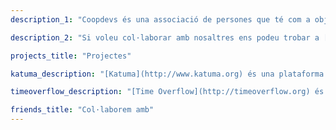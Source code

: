 ```yaml
---
description_1: "Coopdevs és una associació de persones que té com a objectiu **impulsar solucions tecnològiques per fomentar i promoure l’economia social**. Tots els projectes en què participem són de codi obert i llicència lliure."

description_2: "Si voleu col·laborar amb nosaltres ens podeu trobar a [community.coopdevs.org](http://community.coopdevs.org) i a [github.com/coopdevs](https://github.com/coopdevs). També ens podeu escriure a <u>info@coopdevs.org</u> o visitar-nos a l'[Espai 30](http://www.espai30lasagrera.cat/) de la Sagrera."

projects_title: "Projectes"

katuma_description: "[Katuma](http://www.katuma.org) és una plataforma cooperativa que facilita la creació i gestió de grups de consum. Es tracta d'una alternativa més justa i sostenible que l'oferida per les grans distribuïdores i els intermediaris comercials."

timeoverflow_description: "[Time Overflow](http://timeoverflow.org) és una plataforma de gestió de Bancs de Temps, un sistema d'oferta de serveis a canvi de temps. La plataforma facilita les tasques de gestió i intercanvi de serveis entre els membres d'un banc."

friends_title: "Col·laborem amb"
---
```

